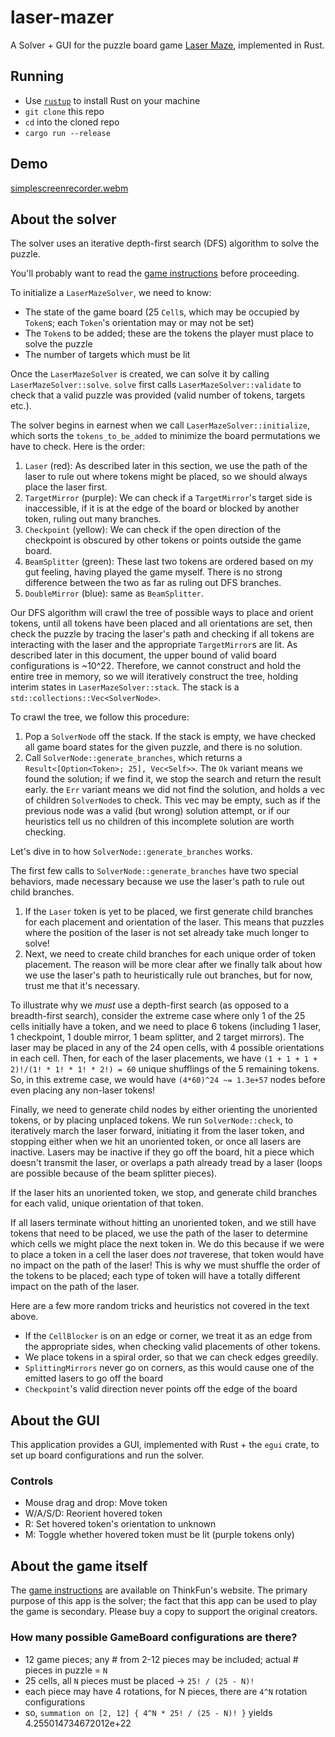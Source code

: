 # laser-mazer

A Solver + GUI for the puzzle board game [Laser Maze](https://www.thinkfun.com/wp-content/uploads/2013/09/Laser-1014-Instructions.pdf), implemented in Rust.

## Running
- Use [`rustup`](https://rustup.rs/) to install Rust on your machine
- `git clone` this repo
- `cd` into the cloned repo
- `cargo run --release`

## Demo
[simplescreenrecorder.webm](https://github.com/tom-kaufman/laser-mazer/assets/102370231/ff689c76-3815-4c21-8669-2a459107b09c)

## About the solver
The solver uses an iterative depth-first search (DFS) algorithm to solve the puzzle.

You'll probably want to read the [game instructions](https://www.thinkfun.com/wp-content/uploads/2013/09/Laser-1014-Instructions.pdf) before proceeding.

To initialize a `LaserMazeSolver`, we need to know:
- The state of the game board (25 `Cell`s, which may be occupied by `Token`s; each `Token`'s orientation may or may not be set)
- The `Token`s to be added; these are the tokens the player must place to solve the puzzle
- The number of targets which must be lit

Once the `LaserMazeSolver` is created, we can solve it by calling `LaserMazeSolver::solve`. `solve` first calls `LaserMazeSolver::validate` to check that a valid puzzle was provided (valid number of tokens, targets etc.).

The solver begins in earnest when we call `LaserMazeSolver::initialize`, which sorts the `tokens_to_be_added` to minimize the board permutations we have to check. Here is the order:
1. `Laser` (red): As described later in this section, we use the path of the laser to rule out where tokens might be placed, so we should always place the laser first.
2. `TargetMirror` (purple): We can check if a `TargetMirror`'s target side is inaccessible, if it is at the edge of the board or blocked by another token, ruling out many branches.
3. `Checkpoint` (yellow): We can check if the open direction of the checkpoint is obscured by other tokens or points outside the game board.
4. `BeamSplitter` (green): These last two tokens are ordered based on my gut feeling, having played the game myself. There is no strong difference between the two as far as ruling out DFS branches.
5. `DoubleMirror` (blue): same as `BeamSplitter`.

Our DFS algorithm will crawl the tree of possible ways to place and orient tokens, until all tokens have been placed and all orientations are set, then check the puzzle by tracing the laser's path and checking if all tokens are interacting with the laser and the appropriate `TargetMirror`s are lit. As described later in this document, the upper bound of valid board configurations is ~10^22. Therefore, we cannot construct and hold the entire tree in memory, so we will iteratively construct the tree, holding interim states in `LaserMazeSolver::stack`. The stack is a `std::collections::Vec<SolverNode>`.

To crawl the tree, we follow this procedure:
1. Pop a `SolverNode` off the stack. If the stack is empty, we have checked all game board states for the given puzzle, and there is no solution.
2. Call `SolverNode::generate_branches`, which returns a `Result<[Option<Token>; 25], Vec<Self>>`. The `Ok` variant means we found the solution; if we find it, we stop the search and return the result early. the `Err` variant means we did not find the solution, and holds a vec of children `SolverNode`s to check. This vec may be empty, such as if the previous node was a valid (but wrong) solution attempt, or if our heuristics tell us no children of this incomplete solution are worth checking.

Let's dive in to how `SolverNode::generate_branches` works. 

The first few calls to `SolverNode::generate_branches` have two special behaviors, made necessary because we use the laser's path to rule out child branches.
1. If the `Laser` token is yet to be placed, we first generate child branches for each placement and orientation of the laser. This means that puzzles where the position of the laser is not set already take much longer to solve!
2. Next, we need to create child branches for each unique order of token placement. The reason will be more clear after we finally talk about how we use the laser's path to heuristically rule out branches, but for now, trust me that it's necessary.

To illustrate why we *must* use a depth-first search (as opposed to a breadth-first search), consider the extreme case where only 1 of the 25 cells initially have a token, and we need to place 6 tokens (including 1 laser, 1 checkpoint, 1 double mirror, 1 beam splitter, and 2 target mirrors). The laser may be placed in any of the 24 open cells, with 4 possible orientations in each cell. Then, for each of the laser placements, we have `(1 + 1 + 1 + 2)!/(1! * 1! * 1! * 2!) = 60` unique shufflings of the 5 remaining tokens. So, in this extreme case, we would have `(4*60)^24 ~= 1.3e+57` nodes before even placing any non-laser tokens!

Finally, we need to generate child nodes by either orienting the unoriented tokens, or by placing unplaced tokens. We run `SolverNode::check`, to iteratively march the laser forward, initiating it from the laser token, and stopping either when we hit an unoriented token, or once all lasers are inactive. Lasers may be inactive if they go off the board, hit a piece which doesn't transmit the laser, or overlaps a path already tread by a laser (loops are possible because of the beam splitter pieces). 

If the laser hits an unoriented token, we stop, and generate child branches for each valid, unique orientation of that token. 

If all lasers terminate without hitting an unoriented token, and we still have tokens that need to be placed, we use the path of the laser to determine which cells we might place the next token in. We do this because if we were to place a token in a cell the laser does *not* traverese, that token would have no impact on the path of the laser! This is why we must shuffle the order of the tokens to be placed; each type of token will have a totally different impact on the path of the laser. 

Here are a few more random tricks and heuristics not covered in the text above.
- If the `CellBlocker` is on an edge or corner, we treat it as an edge from the appropriate sides, when checking valid placements of other tokens.
- We place tokens in a spiral order, so that we can check edges greedily.
- `SplittingMirrors` never go on corners, as this would cause one of the emitted lasers to go off the board
- `Checkpoint`'s valid direction never points off the edge of the board

## About the GUI
This application provides a GUI, implemented with Rust + the `egui` crate, to set up board configurations and run the solver.

### Controls
- Mouse drag and drop: Move token
- W/A/S/D: Reorient hovered token
- R: Set hovered token's orientation to unknown
- M: Toggle whether hovered token must be lit (purple tokens only)

## About the game itself
The [game instructions](https://www.thinkfun.com/wp-content/uploads/2013/09/Laser-1014-Instructions.pdf) are available on ThinkFun's website. The primary purpose of this app is the solver; the fact that this app can be used to play the game is secondary. Please buy a copy to support the original creators. 

### How many possible GameBoard configurations are there?
- 12 game pieces; any # from 2-12 pieces may be included; actual # pieces in puzzle = `N`
- 25 cells, all `N` pieces must be placed -> `25! / (25 - N)!`
- each piece may have 4 rotations, for N pieces, there are `4^N` rotation configurations
- so, `summation on [2, 12] { 4^N * 25! / (25 - N)! }` yields 4.255014734672012e+22
